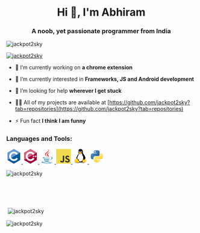 <h1 align="center">Hi 👋, I'm Abhiram</h1>
<h3 align="center">A noob, yet passionate programmer from India</h3>

<p align="left"> <img src="https://komarev.com/ghpvc/?username=jackpot2sky&label=Profile%20views&color=8000ff&style=plastic" alt="jackpot2sky" /> </p>

<p align="left"> <a href="https://github.com/ryo-ma/github-profile-trophy"><img src="https://github-profile-trophy.vercel.app/?username=jackpot2sky&theme=monokai&margin-w=15&margin-h=15&no-bg=true&rank=C" alt="jackpot2sky" /></a> </p>

- 🔭 I’m currently working on **a chrome extension**

- 🌱 I’m currently interested in **Frameworks, JS and Android development**

- 🤝 I’m looking for help **wherever I get stuck**

- 👨‍💻 All of my projects are available at [https://github.com/jackpot2sky?tab=repositories](https://github.com/jackpot2sky?tab=repositories)

- ⚡ Fun fact **I think I am funny**


<h3 align="left">Languages and Tools:</h3>
<p align="left"> <a href="https://www.cprogramming.com/" target="_blank"> <img src="https://raw.githubusercontent.com/devicons/devicon/master/icons/c/c-original.svg" alt="c" width="40" height="40"/> </a> <a href="https://www.w3schools.com/cpp/" target="_blank"> <img src="https://raw.githubusercontent.com/devicons/devicon/master/icons/cplusplus/cplusplus-original.svg" alt="cplusplus" width="40" height="40"/> </a> <a href="https://www.java.com" target="_blank"> <img src="https://raw.githubusercontent.com/devicons/devicon/master/icons/java/java-original.svg" alt="java" width="40" height="40"/> </a> <a href="https://developer.mozilla.org/en-US/docs/Web/JavaScript" target="_blank"> <img src="https://raw.githubusercontent.com/devicons/devicon/master/icons/javascript/javascript-original.svg" alt="javascript" width="40" height="40"/> </a> <a href="https://www.linux.org/" target="_blank"> <img src="https://raw.githubusercontent.com/devicons/devicon/master/icons/linux/linux-original.svg" alt="linux" width="40" height="40"/> </a> <a href="https://www.python.org" target="_blank"> <img src="https://raw.githubusercontent.com/devicons/devicon/master/icons/python/python-original.svg" alt="python" width="40" height="40"/> </a> </p>

<p><img align="left" src="https://github-readme-stats.vercel.app/api/top-langs?username=jackpot2sky&show_icons=true&locale=en&layout=compact" alt="jackpot2sky" /></p>
<br><br><br><br><br>

<p>&nbsp;<img align="center" src="https://github-readme-stats.vercel.app/api?username=jackpot2sky&show_icons=true&theme=midnight-purple&locale=en" alt="jackpot2sky" /></p>

<p><img align="center" src="https://github-readme-streak-stats.herokuapp.com/?user=jackpot2sky&theme=midnight-purple" alt="jackpot2sky" /></p>

